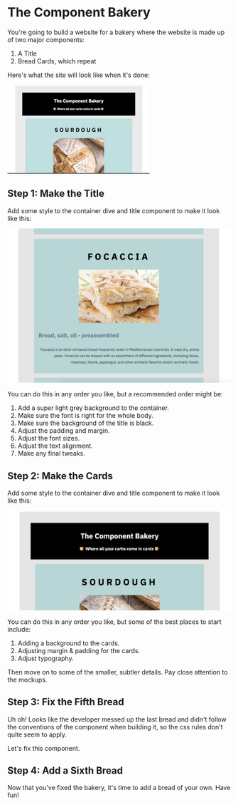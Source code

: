 # The Component Bakery

You're going to build a website for a bakery where the website is made up of two major components:

1. A Title
2. Bread Cards, which repeat

Here's what the site will look like when it's done:

![preview](https://github.com/upperlinecode/bakery-html-components/blob/master/mockups/bread.gif?raw=true)

## Step 1: Make the Title

Add some style to the container dive and title component to make it look like this:

![Header](https://github.com/upperlinecode/bakery-html-components/blob/master/mockups/breadcard.png?raw=true)

You can do this in any order you like, but a recommended order might be:

1. Add a super light grey background to the container.
2. Make sure the font is right for the whole body.
3. Make sure the background of the title is black.
4. Adjust the padding and margin.
5. Adjust the font sizes.
6. Adjust the text alignment.
7. Make any final tweaks.

## Step 2: Make the Cards

Add some style to the container dive and title component to make it look like this:

![Cards](https://github.com/upperlinecode/bakery-html-components/blob/master/mockups/title.png?raw=true)

You can do this in any order you like, but some of the best places to start include:

1. Adding a background to the cards.
2. Adjusting margin & padding for the cards.
3. Adjust typography.

Then move on to some of the smaller, subtler details. Pay close attention to the mockups.

## Step 3: Fix the Fifth Bread

Uh oh! Looks like the developer messed up the last bread and didn't follow the conventions of the component when building it, so the css rules don't quite seem to apply.

Let's fix this component.

## Step 4: Add a Sixth Bread

Now that you've fixed the bakery, it's time to add a bread of your own. Have fun!
